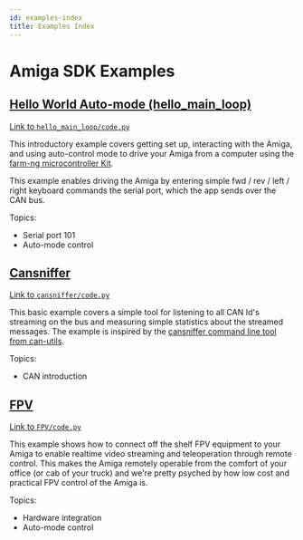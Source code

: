 ```yaml
---
id: examples-index
title: Examples Index
---
```


# Amiga SDK Examples

## [Hello World Auto-mode (hello_main_loop)](./hello_main_loop/)

[Link to `hello_main_loop/code.py`](https://github.com/farm-ng/amiga-dev-kit/blob/main/circuitpy/examples/hello_main_loop/code.py)


This introductory example covers getting set up, interacting with the Amiga, and
using auto-control mode to drive your Amiga from a computer
using the [farm-ng microcontroller Kit](https://farm-ng.com/products/microcontroller-kit).

This example enables driving the Amiga by entering simple fwd / rev / left / right keyboard commands the serial port, which the app sends over the CAN bus.

Topics:

- Serial port 101
- Auto-mode control


## [Cansniffer](./cansniffer/)

[Link to `cansniffer/code.py`](https://github.com/farm-ng/amiga-dev-kit/blob/main/circuitpy/examples/cansniffer/code.py)

This basic example covers a simple tool for listening to all CAN Id's streaming on the bus
and measuring simple statistics about the streamed messages.
The example is inspired by the
[cansniffer command line tool from can-utils](https://manpages.debian.org/testing/can-utils/cansniffer.1.en.html).

Topics:

- CAN introduction

## [FPV](./FPV/)

[Link to `FPV/code.py`](https://github.com/farm-ng/amiga-dev-kit/blob/main/circuitpy/examples/FPV/code.py)

This example shows how to connect off the shelf FPV equipment to your Amiga to enable realtime video streaming and teleoperation through remote control.  This makes the Amiga remotely operable from the comfort of your office (or cab of your truck) and we're pretty psyched by how low cost and practical FPV control of the Amiga is.

Topics:

- Hardware integration
- Auto-mode control
